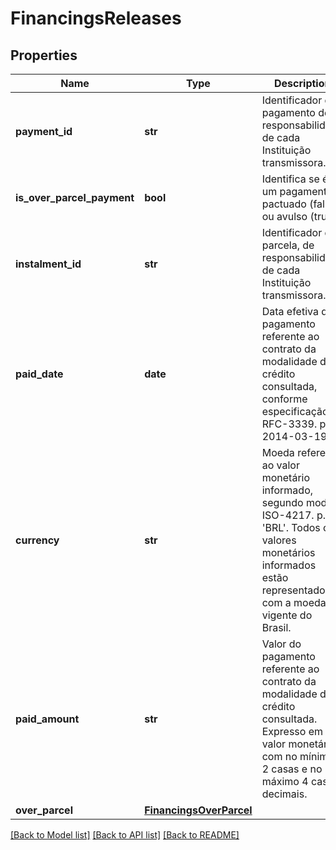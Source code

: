 # FinancingsReleases

## Properties
Name | Type | Description | Notes
------------ | ------------- | ------------- | -------------
**payment_id** | **str** | Identificador de pagamento de responsabilidade de cada Instituição transmissora. | [optional] 
**is_over_parcel_payment** | **bool** | Identifica se é um pagamento pactuado (false) ou avulso (true). | 
**instalment_id** | **str** | Identificador de parcela, de responsabilidade de cada Instituição transmissora. | 
**paid_date** | **date** | Data efetiva do pagamento referente ao contrato da modalidade de crédito consultada, conforme especificação RFC-3339. p.ex. 2014-03-19 | 
**currency** | **str** | Moeda referente ao valor monetário informado, segundo modelo ISO-4217. p.ex. &#x27;BRL&#x27;. Todos os valores monetários informados estão representados com a moeda vigente do Brasil.  | 
**paid_amount** | **str** | Valor do pagamento referente ao  contrato da modalidade de crédito consultada. Expresso em valor monetário com no mínimo 2 casas e no máximo 4 casas decimais.  | 
**over_parcel** | [**FinancingsOverParcel**](FinancingsOverParcel.md) |  | [optional] 

[[Back to Model list]](../README.md#documentation-for-models) [[Back to API list]](../README.md#documentation-for-api-endpoints) [[Back to README]](../README.md)

